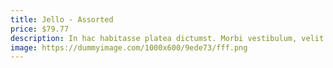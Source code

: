 ```yaml
---
title: Jello - Assorted
price: $79.77
description: In hac habitasse platea dictumst. Morbi vestibulum, velit id pretium iaculis, diam erat fermentum justo, nec condimentum neque sapien placerat ante. Nulla justo.
image: https://dummyimage.com/1000x600/9ede73/fff.png
---
```


